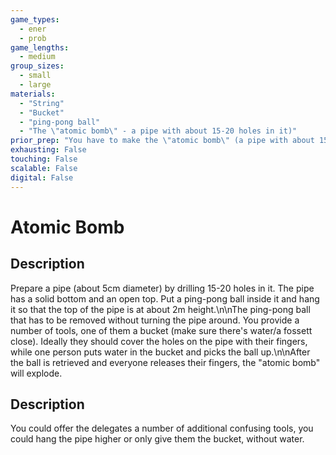 ```yaml
---
game_types:
  - ener
  - prob
game_lengths:
  - medium
group_sizes:
  - small
  - large
materials:
  - "String"
  - "Bucket"
  - "ping-pong ball"
  - "The \"atomic bomb\" - a pipe with about 15-20 holes in it)"
prior_prep: "You have to make the \"atomic bomb\" (a pipe with about 15-20 holes in it) and hang it up high."
exhausting: False
touching: False
scalable: False
digital: False
---
```

# Atomic Bomb

## Description
Prepare a pipe (about 5cm diameter) by drilling 15-20 holes in it. The pipe has a solid bottom and an open top. Put a ping-pong ball inside it and hang it so that the top of the pipe is at about 2m height.\n\nThe ping-pong ball that has to be removed without turning the pipe around. You provide a number of tools, one of them a bucket (make sure there's water/a fossett close). Ideally they should cover the holes on the pipe with their fingers, while one person puts water in the bucket and picks the ball up.\n\nAfter the ball is retrieved and everyone releases their fingers, the \"atomic bomb\" will explode.

## Description
You could offer the delegates a number of additional confusing tools, you could hang the pipe higher or only give them the bucket, without water.
